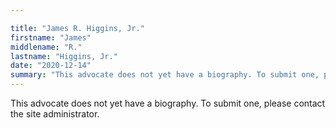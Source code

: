 ```yaml
---

title: "James R. Higgins, Jr."
firstname: "James"
middlename: "R."
lastname: "Higgins, Jr."
date: "2020-12-14"
summary: "This advocate does not yet have a biography. To submit one, please contact the site administrator."
---
```

This advocate does not yet have a biography. To submit one, please contact the site administrator.

